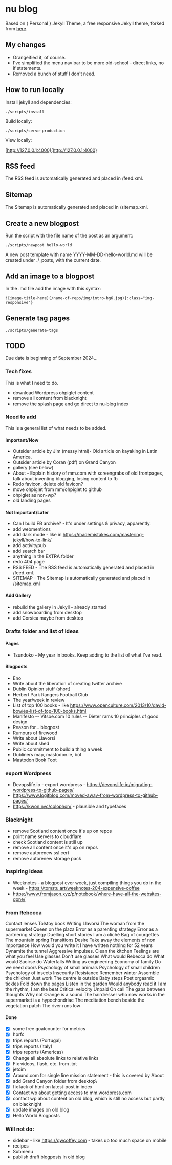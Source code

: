 # nu blog

Based on { Personal } Jekyll Theme, a free responsive Jekyll theme, forked from [here](https://le4ker.github.io/personal-jekyll-theme/).

## My changes

* Orangeified it, of course.
* I've simplified the menu nav bar to be more old-school - direct links, no if statements.
* Removed a bunch of stuff I don't need.

## How to run locally

Install jekyll and dependencies:

```shell
./scripts/install
```

Build locally:

```shell
./scripts/serve-production
```

View locally:

[http://127.0.0.1:4000](http://127.0.0.1:4000)

## RSS feed

The RSS feed is automatically generated and placed in /feed.xml.

## Sitemap

The Sitemap is automatically generated and placed in /sitemap.xml.

## Create a new blogpost

Run the script with the file name of the post as an argument:

```shell
./scripts/newpost hello-world
```

A new post template with name YYYY-MM-DD-hello-world.md will be created under ./_posts, with the current date.

## Add an image to a blogpost

In the .md file add the image with this syntax:

```shell
![image-title-here](/name-of-repo/img/intro-bg6.jpg){:class="img-responsive"}
```

## Generate tag pages

```shell
./scripts/generate-tags
```

## TODO

Due date is beginning of September 2024...

### Tech fixes

This is what I need to do.

- download Wordpress ohpiglet content
- remove all content from blacknight
- remove the splash page and go direct to nu-blog index

### Need to add

This is a general list of what needs to be added.

#### Important/Now

- Outsider article by Jim (messy html)- Old article on kayaking in Latin America. 
- Outsider article by Coran (pdf) on Grand Canyon
- gallery (see below)
- About - Explain history of mm.com with screengrabs of old frontpages, talk about inventing blogging, losing content to fb
- Redo favicon, delete old favicon?
- move ohpiglet from mm/ohpiglet to github
- ohpiglet as non-wp?
- old landing pages
  
#### Not Important/Later

- Can I build FB archive? - It's under settings & privacy, apparently.
- add webmentions
- add dark mode - like in https://mademistakes.com/mastering-jekyll/how-to-link/
- add activitypub
- add search bar
- anything in the EXTRA folder
- redo 404 page
- RSS FEED - The RSS feed is automatically generated and placed in /feed.xml.
- SITEMAP - The Sitemap is automatically generated and placed in /sitemap.xml

#### Add Gallery

- rebuild the gallery in Jekyll - already started
- add snowboarding from desktop
- add Corsica maybe from desktop

### Drafts folder and list of ideas

#### Pages

- Tsundoko - My year in books. Keep adding to the list of what I've read.

#### Blogposts

- Eno
- Write about the liberation of creating twitter archive
- Dublin Opinion stuff (short)
- Herbert Park Rangers Football Club
- The year/week in review
- List of top 100 books - like https://www.openculture.com/2013/10/david-bowies-list-of-top-100-books.html
- Manifesto
-- Vitsoe.com 10 rules
-- Dieter rams 10 principles of good design
- Reason for... blogpost
- Rumours of firewood
- Write about Llavorsí
- Write about shed
- Public commitment to build a thing a week
- Dubliners map, mastodon.ie, bot
- Mastodon Book Toot

### export Wordpress

- Devopslife.io - export wordpress - https://devopslife.io/migrating-wordpress-to-github-pages/
- https://www.logitblog.com/moved-away-from-wordpress-to-github-pages/ 
- https://kwon.nyc/colophon/ - plausible and typefaces

### Blacknight

- remove Scotland content once it's up on repos
- point name servers to cloudflare
- check Scotland content is still up
- remove all content once it's up on repos
- remove autorenew ssl cert
- remove autorenew storage pack
  
### Inspiring ideas

- Weeknotes - a blogpost ever week, just compiling things you do in the week - https://tomstu.art/weeknotes-204-expensive-coffee
- https://www.fromjason.xyz/p/notebook/where-have-all-the-websites-gone/

### From Rebecca

Contact lenses
Tolstoy book
Writing
Llavorsí
The woman from the supermarket
Queen on the plaza
Error as a parenting strategy
Error as a partnering strategy
Duelling short stories
I am a cliché
Bag of courgettes
The mountain spring
Transitions
Desire
Take away the elements of non importance
How would you write it
I have written nothing for 52 years
Dynamite the tunnel
Aggressive impulses.
Clean the kitchen
Feelings are what you feel
Use glasses
Don't use glasses
What would Rebecca do
What would Saoirse do
Waterfalls
Writing as engineering
Economy of family
Do we need doors
Psychology of small animals
Psychology of small children
Psychology of insects
Insecurity
Resistance
Remember winter
Assemble the children
Just work
The centre is outside
Baby steps
Post orgasmic tickles
Fold down the pages
Listen in the garden
Would anybody read it
I am the rhythm, I am the beat
Critical velocity
Unpaid On call
The gaps between thoughts
Why not
Orange is a sound
The hairdresser who now works in the supermarket is a hypochondriac
The meditation bench beside the vegetation patch
The river runs low

#### Done

- [X] some free goatcounter for metrics
- [X] hprfc
- [X] trips reports (Portugal)
- [X] trips reports (Italy)
- [X] trips reports (Americas)
- [X] Change all absolute links to relative links
- [X] Fix videos, flash, etc. from .txt
- [X] jetcim
- [X] Around.com for single line mission statement - this is covered by About
- [X] add Grand Canyon folder from desktop\
- [X] fix lack of html on latest-post in index
- [X] Contact wp about getting access to mm.wordpress.com
- [x] contact wp about content on old blog, which is still no access but partly on blacknight
- [x] update images on old blog
- [x] Hello World Blogposts

### Will not do:

- sidebar - like https://gwcoffey.com - takes up too much space on mobile
- recipes
- Submenu
- publish draft blogposts in old blog
